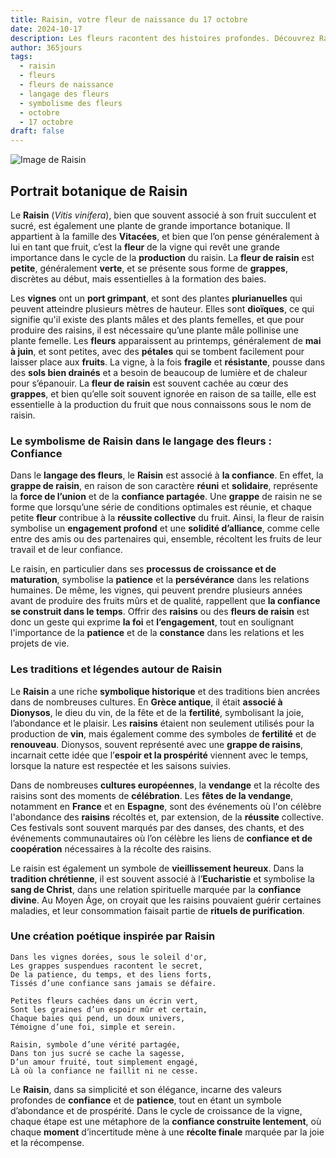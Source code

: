 ```yaml
---
title: Raisin, votre fleur de naissance du 17 octobre
date: 2024-10-17
description: Les fleurs racontent des histoires profondes. Découvrez Raisin, votre fleur de naissance du 17 octobre, ses symboles et récits fascinants. Plongez dans sa signification et son langage unique dans l'art floral.
author: 365jours
tags:
  - raisin
  - fleurs
  - fleurs de naissance
  - langage des fleurs
  - symbolisme des fleurs
  - octobre
  - 17 octobre
draft: false
---
```



![Image de Raisin](https://cdn.pixabay.com/photo/2020/01/16/13/46/grapes-4770606_1280.jpg#center)


## Portrait botanique de Raisin

Le **Raisin** (_Vitis vinifera_), bien que souvent associé à son fruit succulent et sucré, est également une plante de grande importance botanique. Il appartient à la famille des **Vitacées**, et bien que l’on pense généralement à lui en tant que fruit, c’est la **fleur** de la vigne qui revêt une grande importance dans le cycle de la **production** du raisin. La **fleur de raisin** est **petite**, généralement **verte**, et se présente sous forme de **grappes**, discrètes au début, mais essentielles à la formation des baies.

Les **vignes** ont un **port grimpant**, et sont des plantes **plurianuelles** qui peuvent atteindre plusieurs mètres de hauteur. Elles sont **dioïques**, ce qui signifie qu'il existe des plants mâles et des plants femelles, et que pour produire des raisins, il est nécessaire qu’une plante mâle pollinise une plante femelle. Les **fleurs** apparaissent au printemps, généralement de **mai à juin**, et sont petites, avec des **pétales** qui se tombent facilement pour laisser place aux **fruits**. La vigne, à la fois **fragile** et **résistante**, pousse dans des **sols bien drainés** et a besoin de beaucoup de lumière et de chaleur pour s’épanouir. La **fleur de raisin** est souvent cachée au cœur des **grappes**, et bien qu’elle soit souvent ignorée en raison de sa taille, elle est essentielle à la production du fruit que nous connaissons sous le nom de raisin.

### Le symbolisme de Raisin dans le langage des fleurs : Confiance

Dans le **langage des fleurs**, le **Raisin** est associé à **la confiance**. En effet, la **grappe de raisin**, en raison de son caractère **réuni** et **solidaire**, représente la **force de l’union** et de la **confiance partagée**. Une **grappe** de raisin ne se forme que lorsqu’une série de conditions optimales est réunie, et chaque petite **fleur** contribue à la **réussite collective** du fruit. Ainsi, la fleur de raisin symbolise un **engagement profond** et une **solidité d’alliance**, comme celle entre des amis ou des partenaires qui, ensemble, récoltent les fruits de leur travail et de leur confiance.

Le raisin, en particulier dans ses **processus de croissance et de maturation**, symbolise la **patience** et la **persévérance** dans les relations humaines. De même, les vignes, qui peuvent prendre plusieurs années avant de produire des fruits mûrs et de qualité, rappellent que **la confiance se construit dans le temps**. Offrir des **raisins** ou des **fleurs de raisin** est donc un geste qui exprime **la foi** et **l’engagement**, tout en soulignant l'importance de la **patience** et de la **constance** dans les relations et les projets de vie.

### Les traditions et légendes autour de Raisin

Le **Raisin** a une riche **symbolique historique** et des traditions bien ancrées dans de nombreuses cultures. En **Grèce antique**, il était **associé à Dionysos**, le dieu du vin, de la fête et de la **fertilité**, symbolisant la joie, l’abondance et le plaisir. Les **raisins** étaient non seulement utilisés pour la production de **vin**, mais également comme des symboles de **fertilité** et de **renouveau**. Dionysos, souvent représenté avec une **grappe de raisins**, incarnait cette idée que l’**espoir et la prospérité** viennent avec le temps, lorsque la nature est respectée et les saisons suivies.

Dans de nombreuses **cultures européennes**, la **vendange** et la récolte des raisins sont des moments de **célébration**. Les **fêtes de la vendange**, notamment en **France** et en **Espagne**, sont des événements où l'on célèbre l'abondance des **raisins** récoltés et, par extension, de la **réussite** collective. Ces festivals sont souvent marqués par des danses, des chants, et des événements communautaires où l’on célèbre les liens de **confiance et de coopération** nécessaires à la récolte des raisins.

Le raisin est également un symbole de **vieillissement heureux**. Dans la **tradition chrétienne**, il est souvent associé à l’**Eucharistie** et symbolise la **sang de Christ**, dans une relation spirituelle marquée par la **confiance divine**. Au Moyen Âge, on croyait que les raisins pouvaient guérir certaines maladies, et leur consommation faisait partie de **rituels de purification**.

### Une création poétique inspirée par Raisin

```
Dans les vignes dorées, sous le soleil d'or,
Les grappes suspendues racontent le secret,
De la patience, du temps, et des liens forts,
Tissés d’une confiance sans jamais se défaire.

Petites fleurs cachées dans un écrin vert,
Sont les graines d’un espoir mûr et certain,
Chaque baies qui pend, un doux univers,
Témoigne d’une foi, simple et serein.

Raisin, symbole d’une vérité partagée,
Dans ton jus sucré se cache la sagesse,
D’un amour fruité, tout simplement engagé,
Là où la confiance ne faillit ni ne cesse.
```

Le **Raisin**, dans sa simplicité et son élégance, incarne des valeurs profondes de **confiance** et de **patience**, tout en étant un symbole d’abondance et de prospérité. Dans le cycle de croissance de la vigne, chaque étape est une métaphore de la **confiance construite lentement**, où chaque **moment** d’incertitude mène à une **récolte finale** marquée par la joie et la récompense.
